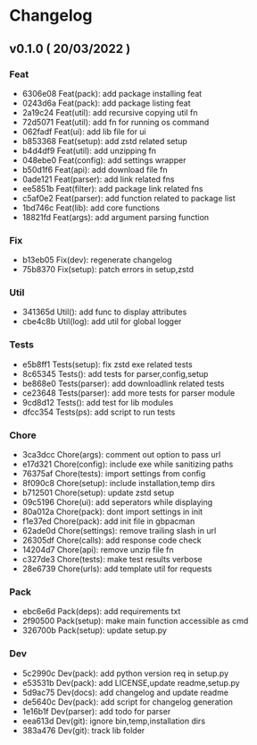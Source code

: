 # Changelog

## v0.1.0 ( 20/03/2022 )

### Feat

- 6306e08 Feat(pack): add package installing feat
- 0243d6a Feat(pack): add package listing feat
- 2a19c24 Feat(util): add recursive copying util fn
- 72d5071 Feat(util): add fn for running os command
- 062fadf Feat(ui): add lib file for ui
- b853368 Feat(setup): add zstd related setup
- b4d4df9 Feat(util): add unzipping fn
- 048ebe0 Feat(config): add settings wrapper
- b50d1f6 Feat(api): add download file fn
- 0ade121 Feat(parser): add link related fns
- ee5851b Feat(filter): add package link related fns
- c5af0e2 Feat(parser): add function related to package list
- 1bd746c Feat(lib): add core functions
- 18821fd Feat(args): add argument parsing function

### Fix

- b13eb05 Fix(dev): regenerate changelog
- 75b8370 Fix(setup): patch errors in setup,zstd

### Util

- 341365d Util(): add func to display attributes
- cbe4c8b Util(log): add util for global logger

### Tests

- e5b8ff1 Tests(setup): fix zstd exe related tests
- 8c65345 Tests(): add tests for parser,config,setup
- be868e0 Tests(parser): add downloadlink related tests
- ce23648 Tests(parser): add more tests for parser module
- 9cd8d12 Tests(): add test for lib modules
- dfcc354 Tests(ps): add script to run tests

### Chore

- 3ca3dcc Chore(args): comment out option to pass url
- e17d321 Chore(config): include exe while sanitizing paths
- 76375af Chore(tests): import settings from config
- 8f090c8 Chore(setup): include installation,temp dirs
- b712501 Chore(setup): update zstd setup
- 09c5196 Chore(ui): add seperators while displaying
- 80a012a Chore(pack): dont import settings in init
- f1e37ed Chore(pack): add init file in gbpacman
- 62ade0d Chore(settings): remove trailing slash in url
- 26305df Chore(calls): add response code check
- 14204d7 Chore(api): remove unzip file fn
- c327de3 Chore(tests): make test results verbose
- 28e6739 Chore(urls): add template util for requests

### Pack

- ebc6e6d Pack(deps): add requirements txt
- 2f90500 Pack(setup): make main function accessible as cmd
- 326700b Pack(setup): update setup.py

### Dev

- 5c2990c Dev(pack): add python version req in setup.py
- e53531b Dev(pack): add LICENSE,update readme,setup.py
- 5d9ac75 Dev(docs): add changelog and update readme
- de5640c Dev(pack): add script for changelog generation
- 1e16b1f Dev(parser): add todo for parser
- eea613d Dev(git): ignore bin,temp,installation dirs
- 383a476 Dev(git): track lib folder


